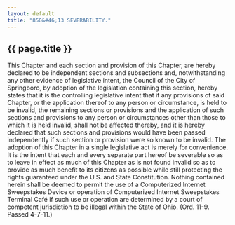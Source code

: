 ```yaml
---
layout: default
title: "850&#46;13 SEVERABILITY."
---
```


{{ page.title }}
----------------

This Chapter and each section and provision of this Chapter, are hereby declared to be independent sections and subsections and, notwithstanding any other evidence of legislative intent, the Council of the City of Springboro, by adoption of the legislation containing this section, hereby states that it is the controlling legislative intent that if any provisions of said Chapter, or the application thereof to any person or circumstance, is held to be invalid, the remaining sections or provisions and the application of such sections and provisions to any person or circumstances other than those to which it is held invalid, shall not be affected thereby, and it is hereby declared that such sections and provisions would have been passed independently if such section or provision were so known to be invalid. The adoption of this Chapter in a single legislative act is merely for convenience. It is the intent that each and every separate part hereof be severable so as to leave in effect as much of this Chapter as is not found invalid so as to provide as much benefit to its citizens as possible while still protecting the rights guaranteed under the U.S. and State Constitution. Nothing contained herein shall be deemed to permit the use of a Computerized Internet Sweepstakes Device or operation of Computerized Internet Sweepstakes Terminal Caf&eacute; if such use or operation are determined by a court of competent jurisdiction to be illegal within the State of Ohio. (Ord. 11-9. Passed 4-7-11.)